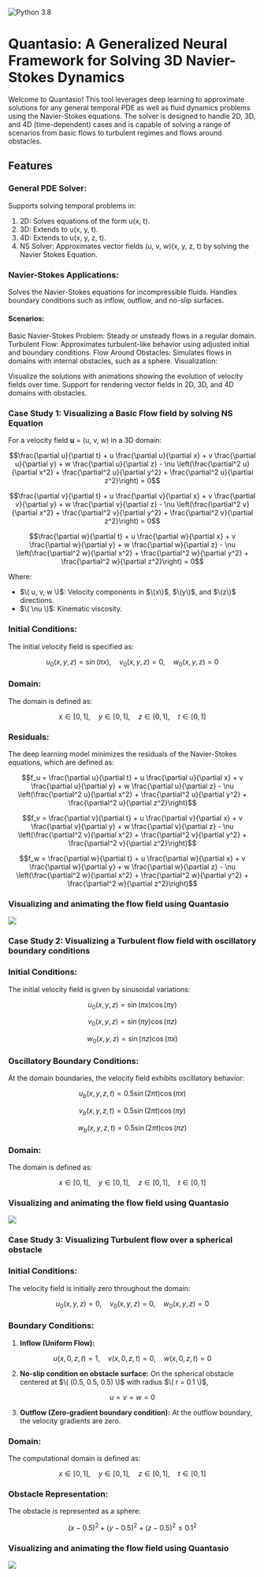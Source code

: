 ![Python 3.8](https://img.shields.io/badge/python-3.10-green.svg)

# Quantasio: A Generalized Neural Framework for Solving 3D Navier-Stokes Dynamics

Welcome to Quantasio! This tool leverages deep learning to approximate solutions for any general temporal PDE as well as fluid dynamics problems using the Navier-Stokes equations. The solver is designed to handle 2D, 3D, and 4D (time-dependent) cases and is capable of solving a range of scenarios from basic flows to turbulent regimes and flows around obstacles.

## Features
### General PDE Solver:

Supports solving temporal problems in:
1) 2D: Solves equations of the form u(x, t).
2) 3D: Extends to u(x, y, t).
3) 4D: Extends to u(x, y, z, t).
4) NS Solver: Approximates vector fields (u, v, w)(x, y, z, t) by solving the Navier Stokes Equation.

### Navier-Stokes Applications:

Solves the Navier-Stokes equations for incompressible fluids.
Handles boundary conditions such as inflow, outflow, and no-slip surfaces.
#### Scenarios:

Basic Navier-Stokes Problem: Steady or unsteady flows in a regular domain.
Turbulent Flow: Approximates turbulent-like behavior using adjusted initial and boundary conditions.
Flow Around Obstacles: Simulates flows in domains with internal obstacles, such as a sphere.
Visualization:

Visualize the solutions with animations showing the evolution of velocity fields over time.
Support for rendering vector fields in 2D, 3D, and 4D domains with obstacles.

### Case Study 1: Visualizing a Basic Flow field by solving NS Equation
For a velocity field **u** = (u, v, w) in a 3D domain:
```math
\frac{\partial u}{\partial t} + u \frac{\partial u}{\partial x} + v \frac{\partial u}{\partial y} + w \frac{\partial u}{\partial z} - \nu \left(\frac{\partial^2 u}{\partial x^2} + \frac{\partial^2 u}{\partial y^2} + \frac{\partial^2 u}{\partial z^2}\right) = 0
```
```math
\frac{\partial v}{\partial t} + u \frac{\partial v}{\partial x} + v \frac{\partial v}{\partial y} + w \frac{\partial v}{\partial z} - \nu \left(\frac{\partial^2 v}{\partial x^2} + \frac{\partial^2 v}{\partial y^2} + \frac{\partial^2 v}{\partial z^2}\right) = 0
```
```math
\frac{\partial w}{\partial t} + u \frac{\partial w}{\partial x} + v \frac{\partial w}{\partial y} + w \frac{\partial w}{\partial z} - \nu \left(\frac{\partial^2 w}{\partial x^2} + \frac{\partial^2 w}{\partial y^2} + \frac{\partial^2 w}{\partial z^2}\right) = 0
```
Where:
- $\( u, v, w \)$: Velocity components in $\(x\)$, $\(y\)$, and $\(z\)$ directions.
- $\( \nu \)$: Kinematic viscosity.

### Initial Conditions:
The initial velocity field is specified as:

```math
u_0(x, y, z) = \sin(\pi x), \quad v_0(x, y, z) = 0, \quad w_0(x, y, z) = 0
```
### Domain:
The domain is defined as:
```math
x \in [0, 1], \quad y \in [0, 1], \quad z \in [0, 1], \quad t \in [0, 1]
```
### Residuals:
The deep learning model minimizes the residuals of the Navier-Stokes equations, which are defined as:

```math
f_u = \frac{\partial u}{\partial t} + u \frac{\partial u}{\partial x} + v \frac{\partial u}{\partial y} + w \frac{\partial u}{\partial z} - \nu \left(\frac{\partial^2 u}{\partial x^2} + \frac{\partial^2 u}{\partial y^2} + \frac{\partial^2 u}{\partial z^2}\right)
```

```math
f_v = \frac{\partial v}{\partial t} + u \frac{\partial v}{\partial x} + v \frac{\partial v}{\partial y} + w \frac{\partial v}{\partial z} - \nu \left(\frac{\partial^2 v}{\partial x^2} + \frac{\partial^2 v}{\partial y^2} + \frac{\partial^2 v}{\partial z^2}\right)
```

```math
f_w = \frac{\partial w}{\partial t} + u \frac{\partial w}{\partial x} + v \frac{\partial w}{\partial y} + w \frac{\partial w}{\partial z} - \nu \left(\frac{\partial^2 w}{\partial x^2} + \frac{\partial^2 w}{\partial y^2} + \frac{\partial^2 w}{\partial z^2}\right)
```

### Visualizing and animating the flow field using Quantasio

![](./images/navier_stokes_animation.gif)

### Case Study 2: Visualizing a Turbulent flow field with oscillatory boundary conditions

### Initial Conditions:
The initial velocity field is given by sinusoidal variations:

```math
u_0(x, y, z) = \sin(\pi x) \cos(\pi y)
```

```math
v_0(x, y, z) = \sin(\pi y) \cos(\pi z)
```

```math
w_0(x, y, z) = \sin(\pi z) \cos(\pi x)
```

### Oscillatory Boundary Conditions:
At the domain boundaries, the velocity field exhibits oscillatory behavior:

```math
u_b(x, y, z, t) = 0.5 \sin(2\pi t) \cos(\pi x)
```

```math
v_b(x, y, z, t) = 0.5 \sin(2\pi t) \cos(\pi y)
```

```math
w_b(x, y, z, t) = 0.5 \sin(2\pi t) \cos(\pi z)
```

### Domain:
The domain is defined as:

```math
x \in [0, 1], \quad y \in [0, 1], \quad z \in [0, 1], \quad t \in [0, 1]
```

### Visualizing and animating the flow field using Quantasio
![](./images/navier_stokes_turbulence.gif)

### Case Study 3: Visualizing Turbulent flow over a spherical obstacle

### Initial Conditions:
The velocity field is initially zero throughout the domain:

```math
u_0(x, y, z) = 0, \quad v_0(x, y, z) = 0, \quad w_0(x, y, z) = 0
```

### Boundary Conditions:
1. **Inflow (Uniform Flow):**
```math
   u(x, 0, z, t) = 1, \quad v(x, 0, z, t) = 0, \quad w(x, 0, z, t) = 0
```
2. **No-slip condition on obstacle surface:**
   On the spherical obstacle centered at $\( (0.5, 0.5, 0.5) \)$ with radius $\( r = 0.1 \)$,
```math
   u = v = w = 0
```
3. **Outflow (Zero-gradient boundary condition):**
   At the outflow boundary, the velocity gradients are zero.

### Domain:
The computational domain is defined as:
```math
x \in [0, 1], \quad y \in [0, 1], \quad z \in [0, 1], \quad t \in [0, 1]
```

### Obstacle Representation:
The obstacle is represented as a sphere:
```math
(x - 0.5)^2 + (y - 0.5)^2 + (z - 0.5)^2 \leq 0.1^2
```

### Visualizing and animating the flow field using Quantasio
![](./images/navier_stokes_obstacle.gif)
